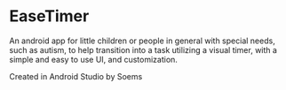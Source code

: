 # EaseTimer
An android app for little children or people in general with special needs, such as autism, to help transition into a task utilizing a visual timer, with a simple and easy to use UI, and customization.

Created in Android Studio by Soems
